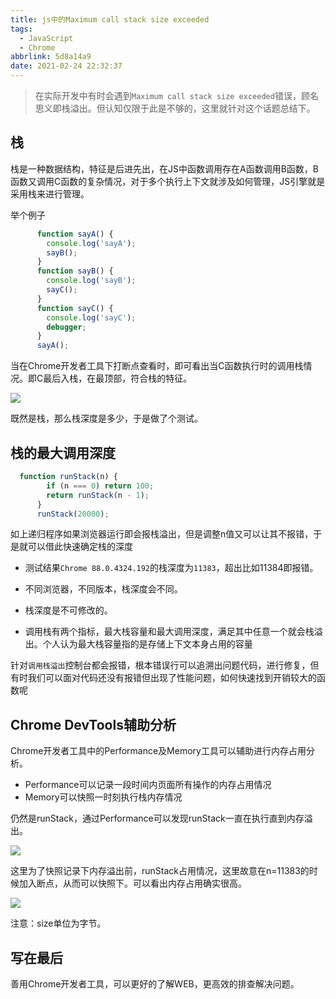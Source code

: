 ```yaml
---
title: js中的Maximum call stack size exceeded
tags:
  - JavaScript
  - Chrome
abbrlink: 5d8a14a9
date: 2021-02-24 22:32:37
---
```


> 在实际开发中有时会遇到`Maximum call stack size exceeded`错误，顾名思义即栈溢出。但认知仅限于此是不够的，这里就针对这个话题总结下。

## 栈

栈是一种数据结构，特征是后进先出，在JS中函数调用存在A函数调用B函数，B函数又调用C函数的复杂情况，对于多个执行上下文就涉及如何管理，JS引擎就是采用栈来进行管理。

举个例子

```javascript
      function sayA() {
        console.log('sayA');
        sayB();
      }
      function sayB() {
        console.log('sayB');
        sayC();
      }
      function sayC() {
        console.log('sayC');
        debugger;
      }
      sayA();
```

当在Chrome开发者工具下打断点查看时，即可看出当C函数执行时的调用栈情况。即C最后入栈，在最顶部，符合栈的特征。

![](https://static.1991421.cn/2021/2021-02-24-230520.jpeg)

既然是栈，那么栈深度是多少，于是做了个测试。

## 栈的最大调用深度

```javascript
  function runStack(n) {
        if (n === 0) return 100;
        return runStack(n - 1);
      }
      runStack(20000);
```

如上递归程序如果浏览器运行即会报栈溢出，但是调整n值又可以让其不报错，于是就可以借此快速确定栈的深度

- 测试结果`Chrome 88.0.4324.192`的栈深度为`11383`，超出比如11384即报错。

- 不同浏览器，不同版本，栈深度会不同。
- 栈深度是不可修改的。
- 调用栈有两个指标，最大栈容量和最大调用深度，满足其中任意一个就会栈溢出。个人认为最大栈容量指的是存储上下文本身占用的容量

针对`调用栈溢出`控制台都会报错，根本错误行可以追溯出问题代码，进行修复，但有时我们可以面对代码还没有报错但出现了性能问题，如何快速找到开销较大的函数呢



## Chrome DevTools辅助分析

Chrome开发者工具中的Performance及Memory工具可以辅助进行内存占用分析。

- Performance可以记录一段时间内页面所有操作的内存占用情况
- Memory可以快照一时刻执行栈内存情况

仍然是runStack，通过Performance可以发现runStack一直在执行直到内存溢出。

![](https://static.1991421.cn/2021/2021-02-24-233144.jpeg)

这里为了快照记录下内存溢出前，runStack占用情况，这里故意在n=11383的时候加入断点，从而可以快照下。可以看出内存占用确实很高。

![](https://static.1991421.cn/2021/2021-02-24-234950.jpeg)



注意：size单位为字节。

## 写在最后

善用Chrome开发者工具，可以更好的了解WEB，更高效的排查解决问题。


